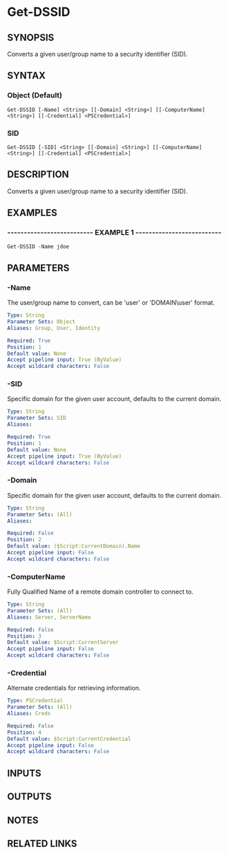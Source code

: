 ﻿---
external help file: PSAD-help.xml
online version: https://github.com/zloeber/PSAD
schema: 2.0.0
---

# Get-DSSID

## SYNOPSIS
Converts a given user/group name to a security identifier (SID).

## SYNTAX

### Object (Default)
```
Get-DSSID [-Name] <String> [[-Domain] <String>] [[-ComputerName] <String>] [[-Credential] <PSCredential>]
```

### SID
```
Get-DSSID [-SID] <String> [[-Domain] <String>] [[-ComputerName] <String>] [[-Credential] <PSCredential>]
```

## DESCRIPTION
Converts a given user/group name to a security identifier (SID).

## EXAMPLES

### -------------------------- EXAMPLE 1 --------------------------
```
Get-DSSID -Name jdoe
```

## PARAMETERS

### -Name
The user/group name to convert, can be 'user' or 'DOMAIN\user' format.

```yaml
Type: String
Parameter Sets: Object
Aliases: Group, User, Identity

Required: True
Position: 1
Default value: None
Accept pipeline input: True (ByValue)
Accept wildcard characters: False
```

### -SID
Specific domain for the given user account, defaults to the current domain.

```yaml
Type: String
Parameter Sets: SID
Aliases: 

Required: True
Position: 1
Default value: None
Accept pipeline input: True (ByValue)
Accept wildcard characters: False
```

### -Domain
Specific domain for the given user account, defaults to the current domain.

```yaml
Type: String
Parameter Sets: (All)
Aliases: 

Required: False
Position: 2
Default value: ($Script:CurrentDomain).Name
Accept pipeline input: False
Accept wildcard characters: False
```

### -ComputerName
Fully Qualified Name of a remote domain controller to connect to.

```yaml
Type: String
Parameter Sets: (All)
Aliases: Server, ServerName

Required: False
Position: 3
Default value: $Script:CurrentServer
Accept pipeline input: False
Accept wildcard characters: False
```

### -Credential
Alternate credentials for retrieving information.

```yaml
Type: PSCredential
Parameter Sets: (All)
Aliases: Creds

Required: False
Position: 4
Default value: $Script:CurrentCredential
Accept pipeline input: False
Accept wildcard characters: False
```

## INPUTS

## OUTPUTS

## NOTES

## RELATED LINKS

